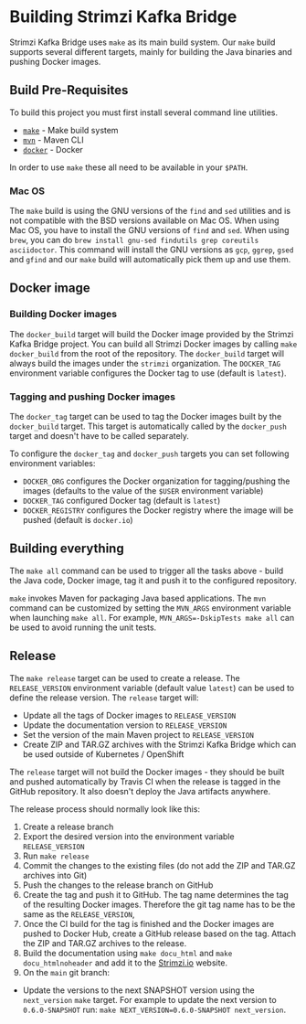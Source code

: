 # Building Strimzi Kafka Bridge

Strimzi Kafka Bridge uses `make` as its main build system. 
Our `make` build supports several different targets, mainly for building the Java binaries and pushing Docker images.

## Build Pre-Requisites

To build this project you must first install several command line utilities.

- [`make`](https://www.gnu.org/software/make/) - Make build system
- [`mvn`](https://maven.apache.org/index.html) - Maven CLI
- [`docker`](https://www.docker.com/) - Docker

In order to use `make` these all need to be available in your `$PATH`.

### Mac OS

The `make` build is using the GNU versions of the `find` and `sed` utilities and is not compatible with the BSD versions available on Mac OS. 
When using Mac OS, you have to install the GNU versions of `find` and `sed`.
When using `brew`, you can do `brew install gnu-sed findutils grep coreutils asciidoctor`.
This command will install the GNU versions as `gcp`, `ggrep`, `gsed` and `gfind` and our `make` build will automatically pick them up and use them.

## Docker image

### Building Docker images

The `docker_build` target will build the Docker image provided by the Strimzi Kafka Bridge project.
You can build all Strimzi Docker images by calling `make docker_build` from the root of the repository.
The `docker_build` target will always build the images under the `strimzi` organization. 
The `DOCKER_TAG` environment variable configures the Docker tag to use (default is `latest`).

### Tagging and pushing Docker images

The `docker_tag` target can be used to tag the Docker images built by the `docker_build` target. 
This target is automatically called by the `docker_push` target and doesn't have to be called separately. 

To configure the `docker_tag` and `docker_push` targets you can set following environment variables:
* `DOCKER_ORG` configures the Docker organization for tagging/pushing the images (defaults to the value of the `$USER` environment variable)
* `DOCKER_TAG` configured Docker tag (default is `latest`)
* `DOCKER_REGISTRY` configures the Docker registry where the image will be pushed (default is `docker.io`)

## Building everything

The `make all` command can be used to trigger all the tasks above - build the Java code, Docker image, tag it and push it to the configured repository.

`make` invokes Maven for packaging Java based applications. 
The `mvn` command can be customized by setting the `MVN_ARGS` environment variable when launching `make all`. 
For example, `MVN_ARGS=-DskipTests make all` can be used to avoid running the unit tests.

## Release

The `make release` target can be used to create a release. 
The `RELEASE_VERSION` environment variable (default value `latest`) can be used to define the release version. 
The `release` target will:
* Update all the tags of Docker images to `RELEASE_VERSION`
* Update the documentation version to `RELEASE_VERSION`
* Set the version of the main Maven project to `RELEASE_VERSION` 
* Create ZIP and TAR.GZ archives with the Strimzi Kafka Bridge which can be used outside of Kubernetes / OpenShift
 
The `release` target will not build the Docker images - they should be built and pushed automatically by Travis CI when the release is tagged in the GitHub repository. 
It also doesn't deploy the Java artifacts anywhere. 

The release process should normally look like this:
1. Create a release branch
2. Export the desired version into the environment variable `RELEASE_VERSION`
3. Run `make release`
4. Commit the changes to the existing files (do not add the ZIP and TAR.GZ archives into Git)
5. Push the changes to the release branch on GitHub
6. Create the tag and push it to GitHub. 
The tag name determines the tag of the resulting Docker images. 
Therefore the git tag name has to be the same as the `RELEASE_VERSION`,
7. Once the CI build for the tag is finished and the Docker images are pushed to Docker Hub, create a GitHub release based on the tag. 
Attach the ZIP and TAR.GZ archives to the release.
8. Build the documentation using `make docu_html` and `make docu_htmlnoheader` and add it to the [Strimzi.io](https://strimzi.io) website.
8. On the `main` git branch:
  * Update the versions to the next SNAPSHOT version using the `next_version` `make` target. 
  For example to update the next version to `0.6.0-SNAPSHOT` run: `make NEXT_VERSION=0.6.0-SNAPSHOT next_version`.
